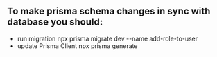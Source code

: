 ## To make prisma schema changes in sync with database you should:

-   run migration
    npx prisma migrate dev --name add-role-to-user
-   update Prisma Client
    npx prisma generate
